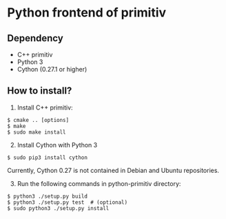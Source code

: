 Python frontend of primitiv
=================================

Dependency
---------------------------------

* C++ primitiv
* Python 3
* Cython (0.27.1 or higher)

How to install?
---------------------------------

1. Install C++ primitiv:

```
$ cmake .. [options]
$ make
$ sudo make install
```

2. Install Cython with Python 3

```
$ sudo pip3 install cython
```

Currently, Cython 0.27 is not contained in Debian and Ubuntu repositories.

3. Run the following commands in python-primitiv directory:

```
$ python3 ./setup.py build
$ python3 ./setup.py test  # (optional)
$ sudo python3 ./setup.py install
```
